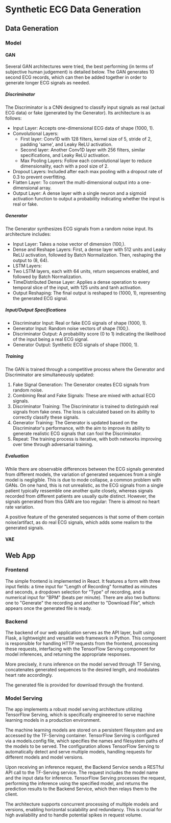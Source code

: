 # Synthetic ECG Data Generation


## Data Generation

### Model
#### GAN
Several GAN architectures were tried, the best performing (in terms of subjective human judgement) is detailed below. The GAN generates 10 second ECG records, which can then be added together in order to generate longer ECG signals as needed.

##### Discriminator

The Discriminator is a CNN designed to classify input signals as real (actual ECG data) or fake (generated by the Generator). Its architecture is as follows:

- Input Layer: Accepts one-dimensional ECG data of shape (1000, 1).
- Convolutional Layers:
    - First layer: Conv1D with 128 filters, kernel size of 5, stride of 2, padding 'same', and Leaky ReLU activation.
    - Second layer: Another Conv1D layer with 256 filters, similar specifications, and Leaky ReLU activation.
    - Max Pooling Layers: Follow each convolutional layer to reduce dimensionality, each with a pool size of 2.
- Dropout Layers: Included after each max pooling with a dropout rate of 0.3 to prevent overfitting.
- Flatten Layer: To convert the multi-dimensional output into a one-dimensional array.
- Output Layer: A dense layer with a single neuron and a sigmoid activation function to output a probability indicating whether the input is real or fake.

##### Generator
The Generator synthesizes ECG signals from a random noise input. Its architecture includes:
- Input Layer: Takes a noise vector of dimension (100,).
- Dense and Reshape Layers: First, a dense layer with 512 units and Leaky ReLU activation, followed by Batch Normalization. Then, reshaping the output to (8, 64).
- LSTM Layers:
- Two LSTM layers, each with 64 units, return sequences enabled, and followed by Batch Normalization.
- TimeDistributed Dense Layer: Applies a dense operation to every temporal slice of the input, with 125 units and tanh activation.
- Output Reshaping: The final output is reshaped to (1000, 1), representing the generated ECG signal.

##### Input/Output Specifications
- Discriminator Input: Real or fake ECG signals of shape (1000, 1).
- Generator Input: Random noise vectors of shape (100,).
- Discriminator Output: A probability score (0 to 1) indicating the likelihood of the input being a real ECG signal.
- Generator Output: Synthetic ECG signals of shape (1000, 1).

##### Training

The GAN is trained through a competitive process where the Generator and Discriminator are simultaneously updated:

1. Fake Signal Generation: The Generator creates ECG signals from random noise.
2. Combining Real and Fake Signals: These are mixed with actual ECG signals.
3. Discriminator Training: The Discriminator is trained to distinguish real signals from fake ones. The loss is calculated based on its ability to correctly classify these signals.
4. Generator Training: The Generator is updated based on the Discriminator's performance, with the aim to improve its ability to generate realistic ECG signals that can fool the Discriminator.
5. Repeat: The training process is iterative, with both networks improving over time through adversarial training.

##### Evaluation
While there are observable differences between the ECG signals generated from different models, the variation of generated sequences from a single model is negligible. This is due to mode collapse, a common problem with GANs. On one hand, this is not unrealistic, as the ECG signals from a single patient typically ressemble one another quite closely, whereas signals recorded from different patients are usually quite distinct. However, the signals generated from this GAN are too regular: There is almost no heart rate variation.

A positive feature of the generated sequences is that some of them contain noise/artifact, as do real ECG signals, which adds some realism to the generated signals. 

#### VAE

## Web App

### Frontend
The simple frontend is implemented in React. It features a form with three input fields: a time input for "Length of Recording" formatted as minutes and seconds, a dropdown selection for "Type" of recording, and a numerical input for "BPM" (beats per minute). There are also two buttons: one to "Generate" the recording and another to "Download File", which appears once the generated file is ready.

### Backend
The backend of our web application serves as the API layer, built using Flask, a lightweight and versatile web framework in Python. This component is responsible for handling HTTP requests from the frontend, processing these requests, interfacing with the TensorFlow Serving component for model inferences, and returning the appropriate responses.

More precisely, it runs inference on the model served through TF Serving, concatenates generated sequences to the desired length, and modulates heart rate accordingly.

The generated file is provided for download through the frontend.

### Model Serving

The app implements a robust model serving architecture utilizing TensorFlow Serving, which is specifically engineered to serve machine learning models in a production environment.

The machine learning models are stored on a persistent filesystem and are accessed by the TF-Serving container. TensorFlow Serving is configured via a models.config file, which specifies the names and filesystem paths of the models to be served. The configuration allows TensorFlow Serving to automatically detect and serve multiple models, handling requests for different models and model versions.

Upon receiving an inference request, the Backend Service sends a RESTful API call to the TF-Serving service. The request includes the model name and the input data for inference. TensorFlow Serving processes the request, performing the inference using the specified model, and returns the prediction results to the Backend Service, which then relays them to the client.

The architecture supports concurrent processing of multiple models and versions, enabling horizontal scalability and redundancy. This is crucial for high availability and to handle potential spikes in request volume.